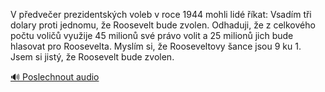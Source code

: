 
V předvečer prezidentských voleb v roce 1944 mohli lidé říkat: Vsadím tři dolary proti jednomu, že Roosevelt bude zvolen. Odhaduji, že z celkového počtu voličů využije 45 milionů své právo volit a 25 milionů jich bude hlasovat pro Roosevelta. Myslím si, že Rooseveltovy šance jsou 9 ku 1. Jsem si jistý, že Roosevelt bude zvolen.

[🔊 Poslechnout audio](/data/7-paragraphs/audio/chapter_30/para_007-V-pedveer-prezidentskch-voleb-v-roce-1944-mohli.mp3)
